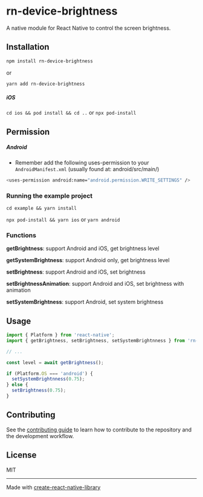 # rn-device-brightness

A native module for React Native to control the screen brightness.

## Installation

```sh
npm install rn-device-brightness
```
or
```sh
yarn add rn-device-brightness
```

##### iOS

`cd ios && pod install && cd ..` or `npx pod-install`

## Permission
##### Android
- Remember add the following uses-permission to your `AndroidManifest.xml` (usually found at: android/src/main/)

```sh
<uses-permission android:name="android.permission.WRITE_SETTINGS" />
```


### Running the example project


`cd example && yarn install`

`npx pod-install && yarn ios` or `yarn android`

### Functions

<strong>getBrightness</strong>: support Android and iOS, get brightness level

<strong>getSystemBrightness</strong>: support Android only, get brightness level

<strong>setBrightness</strong>: support Android and iOS, set brightness

<strong>setBrightnessAnimation</strong>: support Android and iOS, set brightness with animation

<strong>setSystemBrightness</strong>: support Android, set system brightness

## Usage

```js
import { Platform } from 'react-native';
import { getBrightness, setBrightness, setSystemBrightnness } from 'rn-device-brightness';

// ...

const level = await getBrightness();

if (Platform.OS === 'android') {
  setSystemBrightnness(0.75);
} else {
  setBrightness(0.75);
}
```

## Contributing

See the [contributing guide](CONTRIBUTING.md) to learn how to contribute to the repository and the development workflow.

## License

MIT

---

Made with [create-react-native-library](https://github.com/callstack/react-native-builder-bob)
